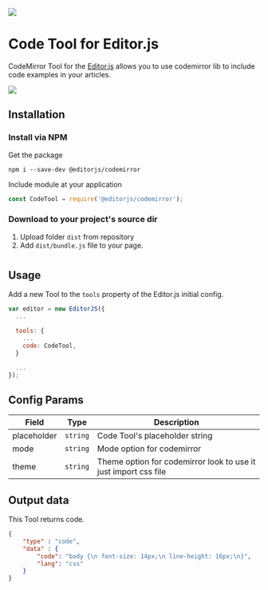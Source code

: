 ![](https://badgen.net/badge/Editor.js/v2.0/blue)

# Code Tool for Editor.js

CodeMirror Tool  for the [Editor.js](https://ifmo.su/editor) allows you to use codemirror lib to include code examples in your articles.

![](E:\html\LPM\@editorjs\codemirror\preview.gif)

## Installation

### Install via NPM

Get the package

```shell
npm i --save-dev @editorjs/codemirror
```

Include module at your application

```javascript
const CodeTool = require('@editorjs/codemirror');
```

### Download to your project's source dir

1. Upload folder `dist` from repository
2. Add `dist/bundle.js` file to your page.

# 

## Usage

Add a new Tool to the `tools` property of the Editor.js initial config.

```javascript
var editor = new EditorJS({
  ...

  tools: {
    ...
    code: CodeTool,
  }

  ...
});
```

## Config Params

| Field       | Type     | Description                                                     |
| ----------- | -------- | --------------------------------------------------------------- |
| placeholder | `string` | Code Tool's placeholder string                                  |
| mode        | `string` | Mode option for codemirror                                      |
| theme       | `string` | Theme option for codemirror look to use it just import css file |

## Output data

This Tool returns code.

```json
{
    "type" : "code",
    "data" : {
        "code": "body {\n font-size: 14px;\n line-height: 16px;\n}",
        "lang": "css"
    }
}
```
